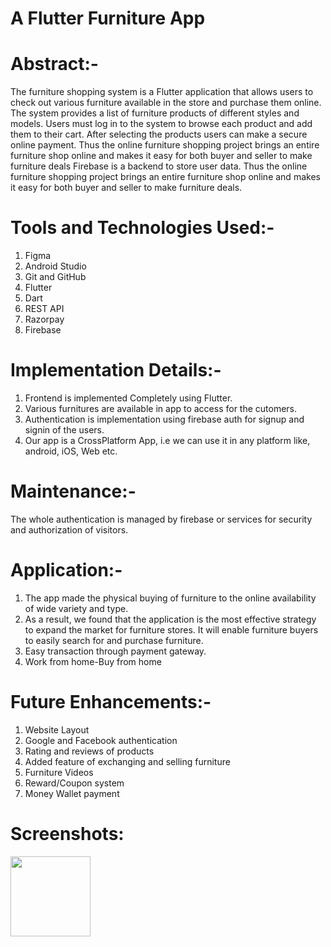 # A Flutter Furniture App

# Abstract:-
The furniture shopping system is a Flutter application that allows users to check out various furniture available in the store and purchase them online. 
The system provides a list of furniture products of different styles and models.
Users must log in to the system to browse each product and add them to their cart.
After selecting the products users can make a secure online payment.
Thus the online furniture shopping project brings an entire furniture shop online and makes it easy for both buyer and seller to make furniture deals Firebase is a backend to store user data.
Thus the online furniture shopping project brings an entire furniture shop online and makes it easy for both buyer and seller to make furniture deals.

# Tools and Technologies Used:-
1. Figma
2. Android Studio
3. Git and GitHub
4. Flutter
5. Dart
6. REST API
7. Razorpay
8. Firebase

# Implementation Details:-
1. Frontend is implemented Completely using Flutter.
2. Various furnitures are available in app to access for the cutomers.
3. Authentication is implementation using firebase auth for signup and signin of the users.
4. Our app is a CrossPlatform App, i.e we can use it in any platform like, android, iOS, Web etc.

# Maintenance:-
The whole authentication is managed by firebase or services for security and authorization of visitors.

# Application:-
1. The app made the physical buying of furniture to the online availability of wide variety and type.
2. As a result, we found that the application is the most effective strategy to expand the market for furniture stores. It will enable furniture buyers to easily search for and purchase furniture.
3. Easy transaction through payment gateway.
4. Work from home-Buy from home

# Future Enhancements:-
1. Website Layout
2. Google and Facebook authentication
3. Rating and reviews of products
4. Added feature of exchanging and selling furniture
5. Furniture Videos
6. Reward/Coupon system
7. Money Wallet payment

# Screenshots:
<img src="Furniture-Shop-App/screenshots/Cart.png" width="128"/>
